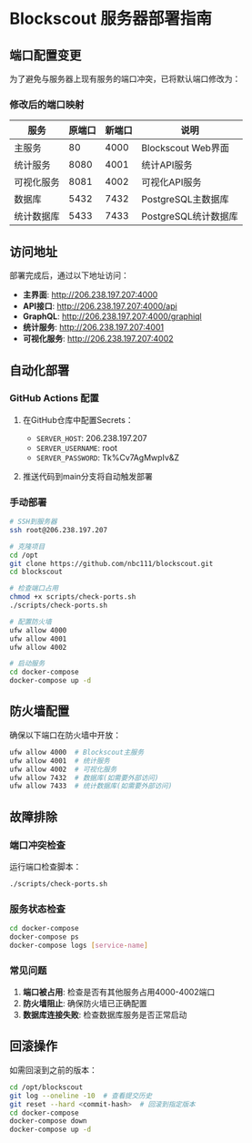# Blockscout 服务器部署指南

## 端口配置变更

为了避免与服务器上现有服务的端口冲突，已将默认端口修改为：

### 修改后的端口映射

| 服务 | 原端口 | 新端口 | 说明 |
|------|--------|--------|------|
| 主服务 | 80 | 4000 | Blockscout Web界面 |
| 统计服务 | 8080 | 4001 | 统计API服务 |
| 可视化服务 | 8081 | 4002 | 可视化API服务 |
| 数据库 | 5432 | 7432 | PostgreSQL主数据库 |
| 统计数据库 | 5433 | 7433 | PostgreSQL统计数据库 |

## 访问地址

部署完成后，通过以下地址访问：

- **主界面**: http://206.238.197.207:4000
- **API接口**: http://206.238.197.207:4000/api
- **GraphQL**: http://206.238.197.207:4000/graphiql
- **统计服务**: http://206.238.197.207:4001
- **可视化服务**: http://206.238.197.207:4002

## 自动化部署

### GitHub Actions 配置

1. 在GitHub仓库中配置Secrets：
   - `SERVER_HOST`: 206.238.197.207
   - `SERVER_USERNAME`: root
   - `SERVER_PASSWORD`: Tk%Cv7AgMwpIv&Z

2. 推送代码到main分支将自动触发部署

### 手动部署

```bash
# SSH到服务器
ssh root@206.238.197.207

# 克隆项目
cd /opt
git clone https://github.com/nbc111/blockscout.git
cd blockscout

# 检查端口占用
chmod +x scripts/check-ports.sh
./scripts/check-ports.sh

# 配置防火墙
ufw allow 4000
ufw allow 4001
ufw allow 4002

# 启动服务
cd docker-compose
docker-compose up -d
```

## 防火墙配置

确保以下端口在防火墙中开放：

```bash
ufw allow 4000  # Blockscout主服务
ufw allow 4001  # 统计服务
ufw allow 4002  # 可视化服务
ufw allow 7432  # 数据库(如需要外部访问)
ufw allow 7433  # 统计数据库(如需要外部访问)
```

## 故障排除

### 端口冲突检查

运行端口检查脚本：
```bash
./scripts/check-ports.sh
```

### 服务状态检查

```bash
cd docker-compose
docker-compose ps
docker-compose logs [service-name]
```

### 常见问题

1. **端口被占用**: 检查是否有其他服务占用4000-4002端口
2. **防火墙阻止**: 确保防火墙已正确配置
3. **数据库连接失败**: 检查数据库服务是否正常启动

## 回滚操作

如需回滚到之前的版本：

```bash
cd /opt/blockscout
git log --oneline -10  # 查看提交历史
git reset --hard <commit-hash>  # 回滚到指定版本
cd docker-compose
docker-compose down
docker-compose up -d
``` 